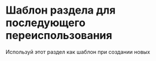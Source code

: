 # Шаблон раздела для последующего переиспользования

Используй этот раздел как шаблон при создании новых
